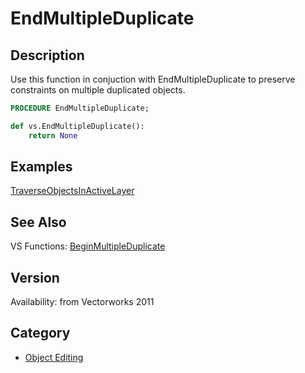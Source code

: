 # EndMultipleDuplicate

## Description
Use this function in conjuction with EndMultipleDuplicate to preserve constraints on multiple duplicated objects.

```pascal
PROCEDURE EndMultipleDuplicate;
```

```python
def vs.EndMultipleDuplicate():
    return None
```

## Examples
[TraverseObjectsInActiveLayer](examples/TraverseObjectsInActiveLayer.md)

## See Also
VS Functions:
[BeginMultipleDuplicate](BeginMultipleDuplicate.md)

## Version
Availability: from Vectorworks 2011

## Category
* [Object Editing](../Categories/Object%20Editing.md)
